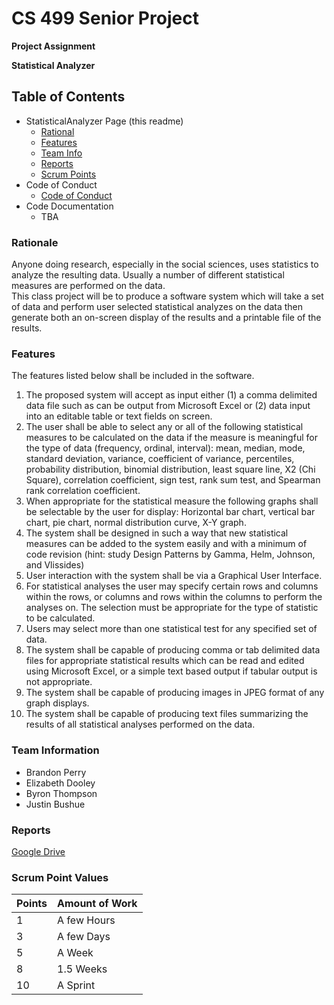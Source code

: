 # CS 499 Senior Project

**Project Assignment**

__Statistical Analyzer__

## Table of Contents

- StatisticalAnalyzer Page (this readme)
  - [Rational](https://github.com/jab0073/CS-499-Statistical-Analyzer#rationale)
  - [Features](https://github.com/jab0073/CS-499-Statistical-Analyzer#features)
  - [Team Info](https://github.com/jab0073/CS-499-Statistical-Analyzer#team-information)
  - [Reports](https://github.com/jab0073/CS-499-Statistical-Analyzer#reports)
  - [Scrum Points](https://github.com/jab0073/CS-499-Statistical-Analyzer#scrum-point-values)
- Code of Conduct
  - [Code of Conduct](https://github.com/jab0073/CS-499-Statistical-Analyzer/blob/d3f18fc4aacdf611a6cfe86dbde909e29ea32e5c/CODE_OF_CONDUCT.md)
- Code Documentation
  - TBA

### Rationale

Anyone doing research, especially in the social sciences, uses statistics to analyze the 
resulting data.  Usually a number of different statistical measures are performed on the data.  
This class project will be to produce a software system which will take a set of data and 
perform user selected statistical analyzes on the data then generate both an on-screen display 
of the results and a printable file of the results.

### Features

The features listed below shall be included in the software.
1. The proposed system will accept as input either (1) a comma delimited data file such 
as can be output from Microsoft Excel or (2) data input into an editable table or text 
fields on screen.
2. The user shall be able to select any or all of the following statistical measures to be 
calculated on the data if the measure is meaningful for the type of data (frequency, 
ordinal, interval):  mean, median, mode, standard deviation, variance, coefficient of 
variance, percentiles, probability distribution, binomial distribution, least square line, 
X2 (Chi Square), correlation coefficient, sign test, rank sum test, and Spearman rank 
correlation coefficient.
3. When appropriate for the statistical measure the following graphs shall be selectable 
by the user for display: Horizontal bar chart, vertical bar chart, pie chart, normal 
distribution curve, X-Y graph.
4. The system shall be designed in such a way that new statistical measures can be 
added to the system easily and with a minimum of code revision (hint: study Design 
Patterns by Gamma, Helm, Johnson, and Vlissides)
5. User interaction with the system shall be via a Graphical User Interface.
6. For statistical analyses the user may specify certain rows and columns within the 
rows, or columns and rows within the columns to perform the analyses on.  The 
selection must be appropriate for the type of statistic to be calculated.
7. Users may select more than one statistical test for any specified set of data.
8. The system shall be capable of producing comma or tab delimited data files for 
appropriate statistical results which can be read and edited using Microsoft Excel, or a 
simple text based output if tabular output is not appropriate.
9. The system shall be capable of producing images in JPEG format of any graph 
displays.
10. The system shall be capable of producing text files summarizing the results of all 
statistical analyses performed on the data. 

### Team Information

- Brandon Perry
- Elizabeth Dooley
- Byron Thompson
- Justin Bushue

### Reports
[Google Drive](https://drive.google.com/drive/folders/1xaFuTSBVXn8wFnXccykmStmJqEdfZ8zK?usp=sharing)

### Scrum Point Values

| Points | Amount of Work |
|--------|----------------|
| 1      | A few Hours    |
| 3      | A few Days     |
| 5      | A Week         |
| 8      | 1.5 Weeks      |
| 10     | A Sprint       |
